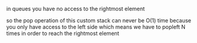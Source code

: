 in queues you have no access to the rightmost element

so the pop operation of this custom stack can never be O(1) time because you only have access to the left side which means we have to popleft N times in order to reach the rightmost element
